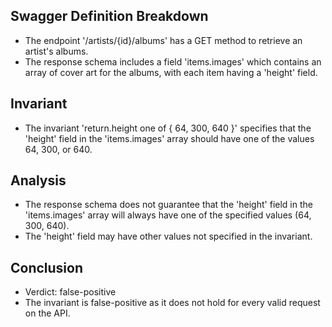 ## Swagger Definition Breakdown
- The endpoint '/artists/{id}/albums' has a GET method to retrieve an artist's albums.
- The response schema includes a field 'items.images' which contains an array of cover art for the albums, with each item having a 'height' field.

## Invariant
- The invariant 'return.height one of { 64, 300, 640 }' specifies that the 'height' field in the 'items.images' array should have one of the values 64, 300, or 640.

## Analysis
- The response schema does not guarantee that the 'height' field in the 'items.images' array will always have one of the specified values (64, 300, 640).
- The 'height' field may have other values not specified in the invariant.

## Conclusion
- Verdict: false-positive
- The invariant is false-positive as it does not hold for every valid request on the API.
